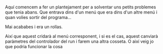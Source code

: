 Aquí comencem a fer un plantejament per a solventar uns petits problemes que tenia abans. Que entrava dins d'un menú que era dins d'un altre menú i quan volies sortir del programa...

Mai acababes i era un rollas.

Així que aquest cridarà al menú corresponent, i si es el cas, aquest canviarà paràmetres del controlador del run i farem una altra cosseta. O així veig jo que podria funcionar la cosa

